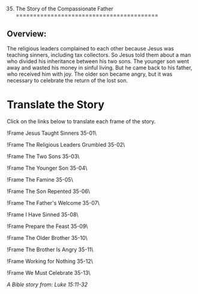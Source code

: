 35. The Story of the Compassionate Father
=========================================

Overview:
---------

The religious leaders complained to each other because Jesus was teaching
sinners, including tax collectors. So Jesus told them about a man who
divided his inheritance between his two sons. The younger son went away
and wasted his money in sinful living. But he came back to his father,
who received him with joy. The older son became angry, but it was
necessary to celebrate the return of the lost son.

Translate the Story
===================

Click on the links below to translate each frame of the story.

!Frame
 Jesus Taught Sinners 35-01\

!Frame
 The Religious Leaders Grumbled 35-02\

!Frame
 The Two Sons 35-03\

!Frame
 The Younger Son 35-04\

!Frame
 The Famine 35-05\

!Frame
 The Son Repented 35-06\

!Frame
 The Father's Welcome 35-07\

!Frame
 I Have Sinned 35-08\

!Frame
 Prepare the Feast 35-09\

!Frame
 The Older Brother 35-10\

!Frame
 The Brother Is Angry 35-11\

!Frame
 Working for Nothing 35-12\

!Frame
 We Must Celebrate 35-13\

*A Bible story from: Luke 15:11-32*


